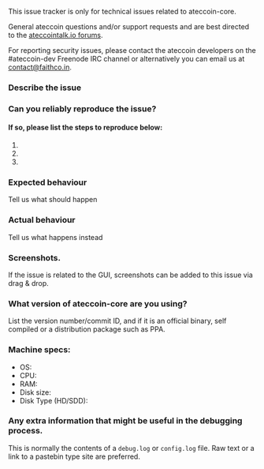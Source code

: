 <!--- Remove sections that do not apply -->

This issue tracker is only for technical issues related to ateccoin-core.

General ateccoin questions and/or support requests and are best directed to the [ateccointalk.io forums](https://ateccointalk.io/).

For reporting security issues, please contact the ateccoin developers on the #ateccoin-dev Freenode IRC channel or alternatively you can email us at contact@faithco.in.

### Describe the issue

### Can you reliably reproduce the issue?
#### If so, please list the steps to reproduce below:
1.
2.
3.

### Expected behaviour
Tell us what should happen

### Actual behaviour
Tell us what happens instead

### Screenshots.
If the issue is related to the GUI, screenshots can be added to this issue via drag & drop.

### What version of ateccoin-core are you using?
List the version number/commit ID, and if it is an official binary, self compiled or a distribution package such as PPA.

### Machine specs:
- OS:
- CPU:
- RAM:
- Disk size:
- Disk Type (HD/SDD):

### Any extra information that might be useful in the debugging process.
This is normally the contents of a `debug.log` or `config.log` file. Raw text or a link to a pastebin type site are preferred.
